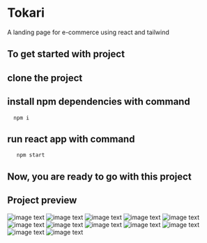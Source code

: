 # Tokari
A landing page for e-commerce using react and tailwind

## To get started with project
  ## clone the project 
 ## install npm dependencies with command
      npm i
 ##   run react app with command
       npm start
## Now, you are ready to go with this project
## Project preview

![image text](https://github.com/Shresthadev403/Tokari/blob/master/preview/1.png)
![image text](https://github.com/Shresthadev403/Tokari/blob/master/preview/2.png)
![image text](https://github.com/Shresthadev403/Tokari/blob/master/preview/3.png)
![image text](https://github.com/Shresthadev403/Tokari/blob/master/preview/4.png)
![image text](https://github.com/Shresthadev403/Tokari/blob/master/preview/5.png)
![image text](https://github.com/Shresthadev403/Tokari/blob/master/preview/6.png)
![image text](https://github.com/Shresthadev403/Tokari/blob/master/preview/7.png)
![image text](https://github.com/Shresthadev403/Tokari/blob/master/preview/8.png)
![image text](https://github.com/Shresthadev403/Tokari/blob/master/preview/9.png)
![image text](https://github.com/Shresthadev403/Tokari/blob/master/preview/10.png)
![image text](https://github.com/Shresthadev403/Tokari/blob/master/preview/11.png)
![image text](https://github.com/Shresthadev403/Tokari/blob/master/preview/12.png)


